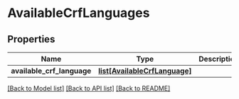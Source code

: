 # AvailableCrfLanguages

## Properties
Name | Type | Description | Notes
------------ | ------------- | ------------- | -------------
**available_crf_language** | [**list[AvailableCrfLanguage]**](AvailableCrfLanguage.md) |  | [optional] 

[[Back to Model list]](../README.md#documentation-for-models) [[Back to API list]](../README.md#documentation-for-api-endpoints) [[Back to README]](../README.md)


